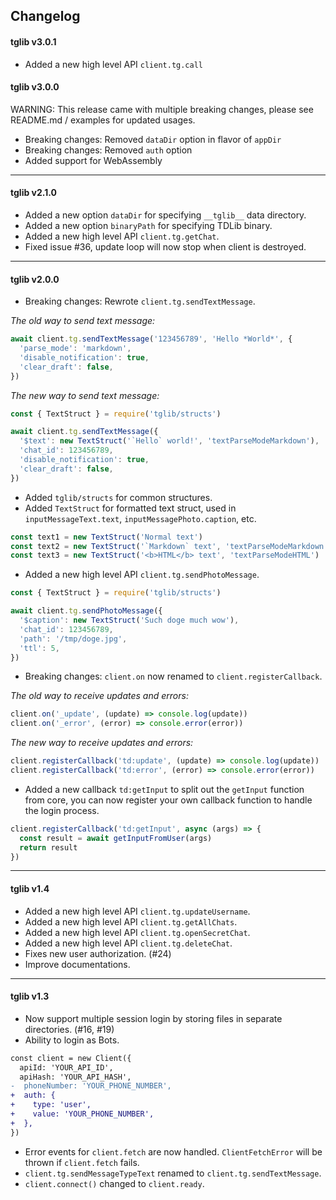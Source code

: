 ## Changelog

#### tglib v3.0.1

- Added a new high level API `client.tg.call`

#### tglib v3.0.0

WARNING: This release came with multiple breaking changes, please see README.md / examples for updated usages.

- Breaking changes: Removed `dataDir` option in flavor of `appDir`
- Breaking changes: Removed `auth` option
- Added support for WebAssembly

-----

#### tglib v2.1.0

- Added a new option `dataDir` for specifying `__tglib__` data directory.
- Added a new option `binaryPath` for specifying TDLib binary.
- Added a new high level API `client.tg.getChat`.
- Fixed issue #36, update loop will now stop when client is destroyed.

-----

#### tglib v2.0.0

- Breaking changes: Rewrote `client.tg.sendTextMessage`.

*The old way to send text message:*
```js
await client.tg.sendTextMessage('123456789', 'Hello *World*', {
  'parse_mode': 'markdown',
  'disable_notification': true,
  'clear_draft': false,
})
```
*The new way to send text message:*
```js
const { TextStruct } = require('tglib/structs')

await client.tg.sendTextMessage({
  '$text': new TextStruct('`Hello` world!', 'textParseModeMarkdown'),
  'chat_id': 123456789,
  'disable_notification': true,
  'clear_draft': false,
})
```
- Added `tglib/structs` for common structures.
- Added `TextStruct` for formatted text struct, used in `inputMessageText.text`, `inputMessagePhoto.caption`, etc.
```js
const text1 = new TextStruct('Normal text')
const text2 = new TextStruct('`Markdown` text', 'textParseModeMarkdown')
const text3 = new TextStruct('<b>HTML</b> text', 'textParseModeHTML')
```
- Added a new high level API `client.tg.sendPhotoMessage`.
```js
const { TextStruct } = require('tglib/structs')

await client.tg.sendPhotoMessage({
  '$caption': new TextStruct('Such doge much wow'),
  'chat_id': 123456789,
  'path': '/tmp/doge.jpg',
  'ttl': 5,
})
```
- Breaking changes: `client.on` now renamed to `client.registerCallback`.

*The old way to receive updates and errors:*
```js
client.on('_update', (update) => console.log(update))
client.on('_error', (error) => console.error(error))
```

*The new way to receive updates and errors:*
```js
client.registerCallback('td:update', (update) => console.log(update))
client.registerCallback('td:error', (error) => console.error(error))
```
- Added a new callback `td:getInput` to split out the `getInput` function from core, you can now register your own callback function to handle the login process.
```js
client.registerCallback('td:getInput', async (args) => {
  const result = await getInputFromUser(args)
  return result
})
```
-----

#### tglib v1.4

- Added a new high level API `client.tg.updateUsername`.
- Added a new high level API `client.tg.getAllChats`.
- Added a new high level API `client.tg.openSecretChat`.
- Added a new high level API `client.tg.deleteChat`.
- Fixes new user authorization. (#24)
- Improve documentations.

-----

#### tglib v1.3

- Now support multiple session login by storing files in separate directories. (#16, #19)
- Ability to login as Bots.
```diff
const client = new Client({
  apiId: 'YOUR_API_ID',
  apiHash: 'YOUR_API_HASH',
-  phoneNumber: 'YOUR_PHONE_NUMBER',
+  auth: {
+    type: 'user',
+    value: 'YOUR_PHONE_NUMBER',
+  },
})
```
- Error events for `client.fetch` are now handled. `ClientFetchError` will be thrown if `client.fetch` fails.
- `client.tg.sendMessageTypeText` renamed to `client.tg.sendTextMessage`.
- `client.connect()` changed to `client.ready`.
